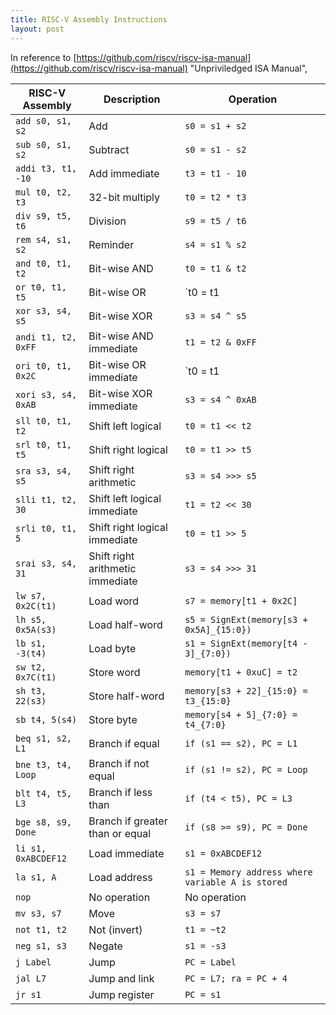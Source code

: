 ```yaml
---
title: RISC-V Assembly Instructions
layout: post
---
```


In reference to [https://github.com/riscv/riscv-isa-manual](https://github.com/riscv/riscv-isa-manual) "Unpriviledged ISA Manual",

|  RISC-V Assembly      |  Description         |    Operation        |
| --------------------- | -------------------- | ------------------- |
| `add s0, s1, s2`      | Add                  | `s0 = s1 + s2`      |
| `sub s0, s1, s2`      | Subtract             | `s0 = s1 - s2`      |
| `addi t3, t1, -10`    | Add immediate        | `t3 = t1 - 10`      |
| `mul t0, t2, t3`      | 32-bit multiply      | `t0 = t2 * t3`      |
| `div s9, t5, t6`      | Division             | `s9 = t5 / t6`      |
| `rem s4, s1, s2`      | Reminder             | `s4 = s1 % s2`      |
| `and t0, t1, t2`      | Bit-wise AND         | `t0 = t1 & t2`      |
| `or t0, t1, t5`       | Bit-wise OR          | `t0 = t1 | t5`      |
| `xor s3, s4, s5`      | Bit-wise XOR         | `s3 = s4 ^ s5`      |
| `andi t1, t2, 0xFF`   | Bit-wise AND immediate | `t1 = t2 & 0xFF`  |
| `ori t0, t1, 0x2C`    | Bit-wise OR immediate | `t0 = t1 | 0x2C`   |
| `xori s3, s4, 0xAB`   | Bit-wise XOR immediate | `s3 = s4 ^ 0xAB`  |
| `sll t0, t1, t2`      | Shift left logical   | `t0 = t1 << t2`     |
| `srl t0, t1, t5`      | Shift right logical  | `t0 = t1 >> t5`     |
| `sra s3, s4, s5`      | Shift right arithmetic | `s3 = s4 >>> s5`  |
| `slli t1, t2, 30`     | Shift left logical immediate | `t1 = t2 << 30` |
| `srli t0, t1, 5`      | Shift right logical immediate | `t0 = t1 >> 5` |
| `srai s3, s4, 31`     | Shift right arithmetic immediate | `s3 = s4 >>> 31` |
| `lw s7, 0x2C(t1)`     | Load word            | `s7 = memory[t1 + 0x2C]` |
| `lh s5, 0x5A(s3)`     | Load half-word       | `s5 = SignExt(memory[s3 + 0x5A]_{15:0})` |
| `lb s1, -3(t4)`       | Load byte            | `s1 = SignExt(memory[t4 - 3]_{7:0})` |
| `sw t2, 0x7C(t1)`     | Store word           | `memory[t1 + 0xuC] = t2` |
| `sh t3, 22(s3)`       | Store half-word      | `memory[s3 + 22]_{15:0} = t3_{15:0}` |
| `sb t4, 5(s4)`        | Store byte           | `memory[s4 + 5]_{7:0} = t4_{7:0}` |
| `beq s1, s2, L1`      | Branch if equal      | `if (s1 == s2), PC = L1` |
| `bne t3, t4, Loop`    | Branch if not equal  | `if (s1 != s2), PC = Loop` |
| `blt t4, t5, L3`      | Branch if less than  | `if (t4 < t5), PC = L3` |
| `bge s8, s9, Done`    | Branch if greater than or equal | `if (s8 >= s9), PC = Done` |
| `li s1, 0xABCDEF12`   | Load immediate       | `s1 = 0xABCDEF12`    |
| `la s1, A`            | Load address         | `s1 = Memory address where variable A is stored` |
| `nop`                 | No operation         | No operation         |
| `mv s3, s7`           | Move                 | `s3 = s7`            |
| `not t1, t2`          | Not (invert)         | `t1 = ~t2`           |
| `neg s1, s3`          | Negate               | `s1 = -s3`           |
| `j Label`             | Jump                 | `PC = Label`         |
| `jal L7`              | Jump and link        | `PC = L7; ra = PC + 4` |
| `jr s1`               | Jump register        | `PC = s1`            |
